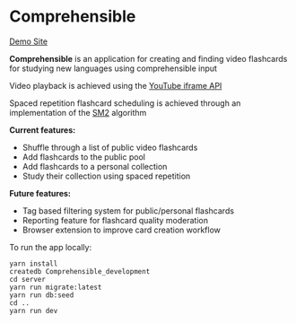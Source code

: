 # Comprehensible

[Demo Site](https://comprehensible.herokuapp.com/home)

**Comprehensible** is an application for creating and finding video flashcards for studying new languages using comprehensible input

Video playback is achieved using the [YouTube iframe API](https://developers.google.com/youtube/iframe_api_reference)

Spaced repetition flashcard scheduling is achieved through an implementation of the [SM2](https://www.supermemo.com/en/archives1990-2015/english/ol/sm2) algorithm

**Current features:**
- Shuffle through a list of public video flashcards
- Add flashcards to the public pool
- Add flashcards to a personal collection
- Study their collection using spaced repetition

**Future features:**
- Tag based filtering system for public/personal flashcards
- Reporting feature for flashcard quality moderation
- Browser extension to improve card creation workflow


To run the app locally:
```
yarn install
createdb Comprehensible_development
cd server
yarn run migrate:latest
yarn run db:seed
cd ..
yarn run dev 
```





